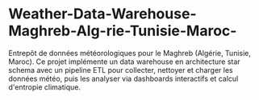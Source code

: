 # Weather-Data-Warehouse-Maghreb-Alg-rie-Tunisie-Maroc-
Entrepôt de données météorologiques pour le Maghreb (Algérie, Tunisie, Maroc). Ce projet implémente un data warehouse en architecture star schema avec un pipeline ETL pour collecter, nettoyer et charger les données météo, puis les analyser via dashboards interactifs et calcul d'entropie climatique.
